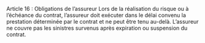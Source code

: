 Article 16 : Obligations de l’assureur
Lors de la réalisation du risque ou à l’échéance du contrat, l’assureur doit exécuter dans le délai convenu la prestation déterminée par le contrat et ne peut être tenu au-delà.
L’assureur ne couvre pas les sinistres survenus après expiration ou suspension du contrat.